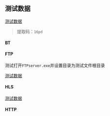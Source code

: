 ## 测试数据

[测试数据](https://pan.baidu.com/s/1awl2rubJJNbdz5GBGMNx7Q)

> 提取码：`16pd`

#### BT

#### FTP

测试打开`FTPserver.exe`并设置目录为测试文件根目录

[测试数据](https://test.rebex.net/)

#### HLS

[测试数据](https://developer.apple.com/streaming/examples/advanced-stream-ts.html)

#### HTTP